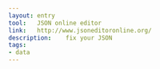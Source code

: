 ```yaml
---
layout: entry
tool:	JSON online editor
link:	http://www.jsoneditoronline.org/
description:	fix your JSON
tags:
- data	
---
```

